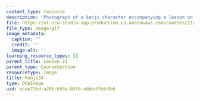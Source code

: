 ```yaml
---
content_type: resource
description: 'Photograph of a kanji character accompanying a lesson on Japanese. '
file: https://ol-ocw-studio-app-production.s3.amazonaws.com/courses/21g-504-japanese-iv-spring-2009/ecae73bda206b93eb5f6ebbbdf5dc0b6_Kanji34.gif
file_type: image/gif
image_metadata:
  caption: ''
  credit: ''
  image-alt: ''
learning_resource_types: []
parent_title: Lesson 22
parent_type: CourseSection
resourcetype: Image
title: Kanji34
type: OCWImage
uid: ecae73bd-a206-b93e-b5f6-ebbbdf5dc0b6
---
```

